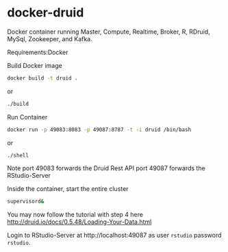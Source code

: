 docker-druid
============
Docker container running Master, Compute, Realtime, Broker, R, RDruid, MySql, Zookeeper, and Kafka.

Requirements:Docker

Build Docker image
```bash
docker build -t druid .
```
or
```bash
./build
```

Run Container
```bash
docker run -p 49083:8083 -p 49087:8787 -t -i druid /bin/bash
```
or
```bash
./shell
```

Note port 49083 forwards the Druid Rest API
     port 49087 forwards the RStudio-Server

Inside the container, start the entire cluster
```bash
supervisord&
```

You may now follow the tutorial with step 4 here http://druid.io/docs/0.5.48/Loading-Your-Data.html

Login to RStudio-Server at http://localhost:49087 as user ```rstudio``` password ```rstudio```.
